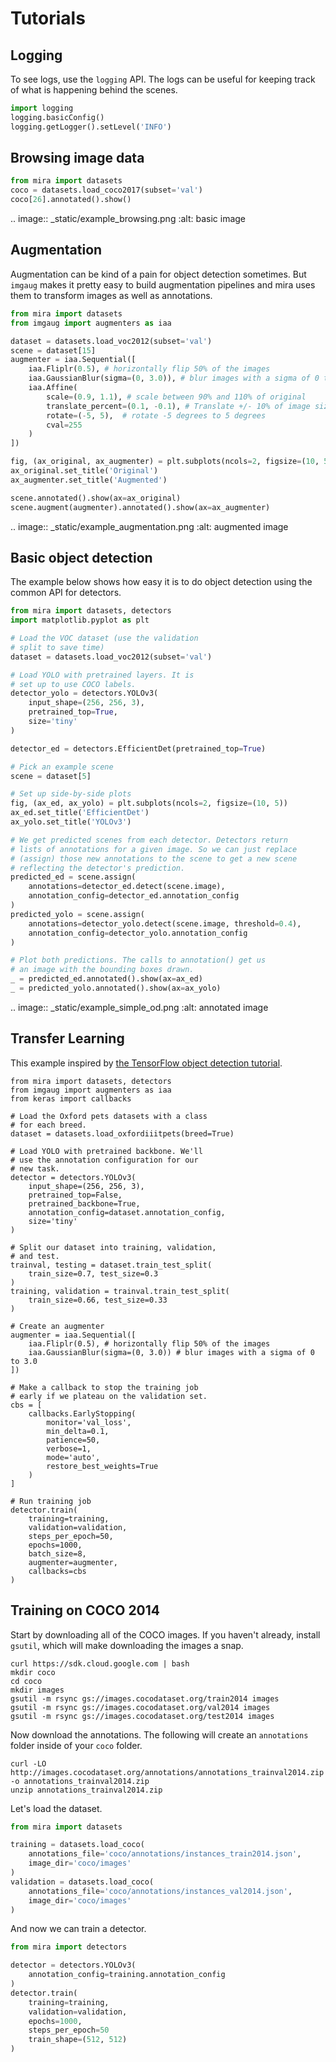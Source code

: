 # Tutorials

## Logging

To see logs, use the `logging` API. The logs can be
useful for keeping track of what is happening behind
the scenes.

```python
import logging
logging.basicConfig()
logging.getLogger().setLevel('INFO')
```

## Browsing image data

```python
from mira import datasets
coco = datasets.load_coco2017(subset='val')
coco[26].annotated().show()
```

.. image:: _static/example_browsing.png
    :alt: basic image

## Augmentation

Augmentation can be kind of a pain for
object detection sometimes. But `imgaug` makes
it pretty easy to build augmentation pipelines
and mira uses them to transform images as well
as annotations.

```python
from mira import datasets
from imgaug import augmenters as iaa

dataset = datasets.load_voc2012(subset='val')
scene = dataset[15]
augmenter = iaa.Sequential([
    iaa.Fliplr(0.5), # horizontally flip 50% of the images
    iaa.GaussianBlur(sigma=(0, 3.0)), # blur images with a sigma of 0 to 3.0
    iaa.Affine(
        scale=(0.9, 1.1), # scale between 90% and 110% of original
        translate_percent=(0.1, -0.1), # Translate +/- 10% of image size
        rotate=(-5, 5),  # rotate -5 degrees to 5 degrees
        cval=255
    )
])

fig, (ax_original, ax_augmenter) = plt.subplots(ncols=2, figsize=(10, 5))
ax_original.set_title('Original')
ax_augmenter.set_title('Augmented')

scene.annotated().show(ax=ax_original)
scene.augment(augmenter).annotated().show(ax=ax_augmenter)
```

.. image:: _static/example_augmentation.png
    :alt: augmented image

## Basic object detection

The example below shows how easy it is to
do object detection using the common API
for detectors.

```python
from mira import datasets, detectors
import matplotlib.pyplot as plt

# Load the VOC dataset (use the validation
# split to save time)
dataset = datasets.load_voc2012(subset='val')

# Load YOLO with pretrained layers. It is
# set up to use COCO labels.
detector_yolo = detectors.YOLOv3(
    input_shape=(256, 256, 3),
    pretrained_top=True,
    size='tiny'
)

detector_ed = detectors.EfficientDet(pretrained_top=True)

# Pick an example scene
scene = dataset[5]

# Set up side-by-side plots
fig, (ax_ed, ax_yolo) = plt.subplots(ncols=2, figsize=(10, 5))
ax_ed.set_title('EfficientDet')
ax_yolo.set_title('YOLOv3')

# We get predicted scenes from each detector. Detectors return
# lists of annotations for a given image. So we can just replace
# (assign) those new annotations to the scene to get a new scene
# reflecting the detector's prediction.
predicted_ed = scene.assign(
    annotations=detector_ed.detect(scene.image),
    annotation_config=detector_ed.annotation_config
)
predicted_yolo = scene.assign(
    annotations=detector_yolo.detect(scene.image, threshold=0.4),
    annotation_config=detector_yolo.annotation_config
)

# Plot both predictions. The calls to annotation() get us
# an image with the bounding boxes drawn.
_ = predicted_ed.annotated().show(ax=ax_ed)
_ = predicted_yolo.annotated().show(ax=ax_yolo)
```

.. image:: _static/example_simple_od.png
    :alt: annotated image

## Transfer Learning
This example inspired by [the TensorFlow object detection tutorial](https://github.com/tensorflow/models/blob/master/research/object_detection/g3doc/running_pets.md).

```
from mira import datasets, detectors
from imgaug import augmenters as iaa
from keras import callbacks

# Load the Oxford pets datasets with a class
# for each breed.
dataset = datasets.load_oxfordiiitpets(breed=True)

# Load YOLO with pretrained backbone. We'll
# use the annotation configuration for our
# new task.
detector = detectors.YOLOv3(
    input_shape=(256, 256, 3),
    pretrained_top=False,
    pretrained_backbone=True,
    annotation_config=dataset.annotation_config,
    size='tiny'
)

# Split our dataset into training, validation,
# and test.
trainval, testing = dataset.train_test_split(
    train_size=0.7, test_size=0.3
)
training, validation = trainval.train_test_split(
    train_size=0.66, test_size=0.33
)

# Create an augmenter
augmenter = iaa.Sequential([
    iaa.Fliplr(0.5), # horizontally flip 50% of the images
    iaa.GaussianBlur(sigma=(0, 3.0)) # blur images with a sigma of 0 to 3.0
])

# Make a callback to stop the training job
# early if we plateau on the validation set.
cbs = [
    callbacks.EarlyStopping(
        monitor='val_loss',
        min_delta=0.1,
        patience=50,
        verbose=1,
        mode='auto',
        restore_best_weights=True
    )
]

# Run training job
detector.train(
    training=training,
    validation=validation,
    steps_per_epoch=50,
    epochs=1000,
    batch_size=8,
    augmenter=augmenter,
    callbacks=cbs
)
```

## Training on COCO 2014

Start by downloading all of the COCO images. If you haven't already, install `gsutil`, which will make downloading the images a snap.

```shell
curl https://sdk.cloud.google.com | bash
mkdir coco
cd coco
mkdir images
gsutil -m rsync gs://images.cocodataset.org/train2014 images
gsutil -m rsync gs://images.cocodataset.org/val2014 images
gsutil -m rsync gs://images.cocodataset.org/test2014 images
```

Now download the annotations. The following will create an `annotations` folder inside of your `coco` folder.
```shell
curl -LO  http://images.cocodataset.org/annotations/annotations_trainval2014.zip -o annotations_trainval2014.zip
unzip annotations_trainval2014.zip
```

Let's load the dataset.

```python
from mira import datasets

training = datasets.load_coco(
    annotations_file='coco/annotations/instances_train2014.json',
    image_dir='coco/images'
)
validation = datasets.load_coco(
    annotations_file='coco/annotations/instances_val2014.json',
    image_dir='coco/images'
)
```

And now we can train a detector.

```python
from mira import detectors

detector = detectors.YOLOv3(
    annotation_config=training.annotation_config
)
detector.train(
    training=training,
    validation=validation,
    epochs=1000,
    steps_per_epoch=50
    train_shape=(512, 512)
)
```

